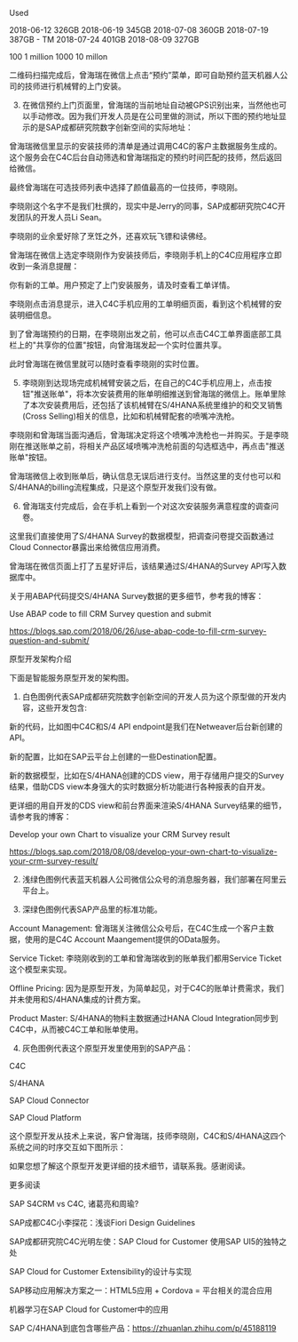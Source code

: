 Used

2018-06-12 326GB
2018-06-19 345GB
2018-07-08 360GB
2018-07-19 387GB - TM
2018-07-24 401GB 
2018-08-09 327GB 

100  1 million
1000 10 millon

二维码扫描完成后，曾海瑞在微信上点击“预约”菜单，即可自助预约蓝天机器人公司的技师进行机械臂的上门安装。



3. 在微信预约上门页面里，曾海瑞的当前地址自动被GPS识别出来，当然他也可以手动修改。因为我们开发人员是在公司里做的测试，所以下图的预约地址显示的是SAP成都研究院数字创新空间的实际地址：







曾海瑞微信里显示的安装技师的清单是通过调用C4C的客户主数据服务生成的。这个服务会在C4C后台自动筛选和曾海瑞指定的预约时间匹配的技师，然后返回给微信。



最终曾海瑞在可选技师列表中选择了颜值最高的一位技师，李晓刚。







李晓刚这个名字不是我们杜撰的，现实中是Jerry的同事，SAP成都研究院C4C开发团队的开发人员Li Sean。



李晓刚的业余爱好除了烹饪之外，还喜欢玩飞镖和读佛经。











曾海瑞在微信上选定李晓刚作为安装技师后，李晓刚手机上的C4C应用程序立即收到一条消息提醒：



你有新的工单。用户预定了上门安装服务，请及时查看工单详情。







李晓刚点击消息提示，进入C4C手机应用的工单明细页面，看到这个机械臂的安装明细信息。



到了曾海瑞预约的日期，在李晓刚出发之前，他可以点击C4C工单界面底部工具栏上的"共享你的位置"按钮，向曾海瑞发起一个实时位置共享。







此时曾海瑞在微信里就可以随时查看李晓刚的实时位置。







5. 李晓刚到达现场完成机械臂安装之后，在自己的C4C手机应用上，点击按钮"推送账单"，将本次安装费用的账单明细推送到曾海瑞的微信上。账单里除了本次安装费用后，还包括了该机械臂在S/4HANA系统里维护的和交叉销售(Cross Selling)相关的信息，比如和机械臂配套的喷嘴冲洗枪。







李晓刚和曾海瑞当面沟通后，曾海瑞决定将这个喷嘴冲洗枪也一并购买。于是李晓刚在推送账单之前，将相关产品区域喷嘴冲洗枪前面的勾选框选中，再点击"推送账单"按钮。



曾海瑞微信上收到账单后，确认信息无误后进行支付。当然这里的支付也可以和S/4HANA的billing流程集成，只是这个原型开发我们没有做。







6. 曾海瑞支付完成后，会在手机上看到一个对这次安装服务满意程度的调查问卷。

这里我们直接使用了S/4HANA Survey的数据模型，把调查问卷提交函数通过Cloud Connector暴露出来给微信应用消费。







曾海瑞在微信页面上打了五星好评后，该结果通过S/4HANA的Survey API写入数据库中。



关于用ABAP代码提交S/4HANA Survey数据的更多细节，参考我的博客：



Use ABAP code to fill CRM Survey question and submit

https://blogs.sap.com/2018/06/26/use-abap-code-to-fill-crm-survey-question-and-submit/



原型开发架构介绍



下面是智能服务原型开发的架构图。







1. 白色图例代表SAP成都研究院数字创新空间的开发人员为这个原型做的开发内容，这些开发包含:



新的代码，比如图中C4C和S/4 API endpoint是我们在Netweaver后台新创建的API。

新的配置，比如在SAP云平台上创建的一些Destination配置。

新的数据模型，比如在S/4HANA创建的CDS view，用于存储用户提交的Survey结果，借助CDS view本身强大的实时数据分析功能进行各种报表的自开发。



更详细的用自开发的CDS view和前台界面来渲染S/4HANA Survey结果的细节，请参考我的博客：



Develop your own Chart to visualize your CRM Survey result

https://blogs.sap.com/2018/08/08/develop-your-own-chart-to-visualize-your-crm-survey-result/



2. 浅绿色图例代表蓝天机器人公司微信公众号的消息服务器，我们部署在阿里云平台上。

3. 深绿色图例代表SAP产品里的标准功能。

Account Management: 曾海瑞关注微信公众号后，在C4C生成一个客户主数据，使用的是C4C Account Maangement提供的OData服务。

Service Ticket: 李晓刚收到的工单和曾海瑞收到的账单我们都用Service Ticket这个模型来实现。

Offline Pricing: 因为是原型开发，为简单起见，对于C4C的账单计费需求，我们并未使用和S/4HANA集成的计费方案。

Product Master: S/4HANA的物料主数据通过HANA Cloud Integration同步到C4C中，从而被C4C工单和账单使用。

4. 灰色图例代表这个原型开发里使用到的SAP产品：

C4C

S/4HANA

SAP Cloud Connector

SAP Cloud Platform



这个原型开发从技术上来说，客户曾海瑞，技师李晓刚，C4C和S/4HANA这四个系统之间的时序交互如下图所示：







如果您想了解这个原型开发更详细的技术细节，请联系我。感谢阅读。



更多阅读



SAP S4CRM vs C4C, 诸葛亮和周瑜?

SAP成都C4C小李探花：浅谈Fiori Design Guidelines

SAP成都研究院C4C光明左使：SAP Cloud for Customer 使用SAP UI5的独特之处

SAP Cloud for Customer Extensibility的设计与实现

SAP移动应用解决方案之一：HTML5应用 + Cordova = 平台相关的混合应用

机器学习在SAP Cloud for Customer中的应用

SAP C/4HANA到底包含哪些产品：https://zhuanlan.zhihu.com/p/45188119

